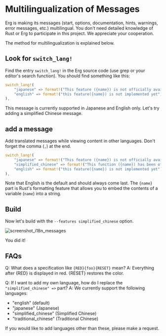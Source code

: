 # Multilingualization of Messages

Erg is making its messages (start, options, documentation, hints, warnings, error messages, etc.) multilingual.
You don't need detailed knowledge of Rust or Erg to participate in this project. We appreciate your cooperation.

The method for multilingualization is explained below.

## Look for `switch_lang!`

Find the entry `switch_lang!` in the Erg source code (use grep or your editor's search function).
You should find something like this:

```rust
switch_lang!(
    "japanese" => format!("This feature ({name}) is not officially available yet"),
    "english" => format!("this feature({name}) is not implemented yet"),
),
```

This message is currently supported in Japanese and English only. Let's try adding a simplified Chinese message.

## add a message

Add translated messages while viewing content in other languages. Don't forget the comma (`,`) at the end.

```rust
switch_lang!(
    "japanese" => format!("This feature ({name}) is not officially available yet"),
    "simplified_chinese" => format!("This function ({name}) has been officially provided"),
    "english" => format!("this feature({name}) is not implemented yet"),
),
```

Note that English is the default and should always come last.
The `{name}` part is Rust's formatting feature that allows you to embed the contents of a variable (`name`) into a string.

## Build

Now let's build with the `--features simplified_chinese` option.

<img src="https://raw.githubusercontent.com/erg-lang/erg/main/assets/screenshot_i18n_messages.png" alt='screenshot_i18n_messages'>

You did it!

## FAQs

Q: What does a specification like `{RED}{foo}{RESET}` mean?
A: Everything after {RED} is displayed in red. {RESET} restores the color.

Q: If I want to add my own language, how do I replace the `"simplified_chinese" =>` part?
A: We currently support the following languages:

* "english" (default)
* "japanese" (Japanese)
* "simplified_chinese" (Simplified Chinese)
* "traditional_chinese" (Traditional Chinese)

If you would like to add languages ​​other than these, please make a request.
